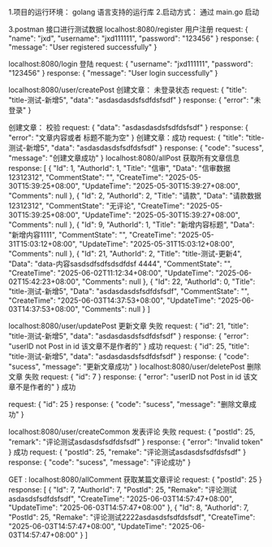 1.项目的运行环境：
golang 语言支持的运行库 
2.启动方式：
通过 main.go 启动

3.postman 接口进行测试数据
localhost:8080/register 用户注册
request:
{
"name": "jxd",
"username": "jxd111111",
"password": "123456"
}
response:
{
"message": "User registered successfully"
}

localhost:8080/login 登陆
request:
{
"username": "jxd111111",
"password": "123456"
}
response:
{
"message": "User login successfully"
}

localhost:8080/user/createPost
创建文章： 未登录状态
request:
{
"title": "title-测试-新增5",
"data": "asdasdasdsfsdfdsfsdf"
}
response:
{
"error": "未登录"
}

创建文章： 校验
request:
{
"data": "asdasdasdsfsdfdsfsdf"
}
response:
{
"error": "文章内容或者 标题不能为空"
}
创建文章：成功
request:
{
"title": "title-测试-新增5",
"data": "asdasdasdsfsdfdsfsdf"
}
response:
{
"code": "sucess",
"message": "创建文章成功"
}
localhost:8080/allPost 获取所有文章信息
response:
[
{
"Id": 1,
"AuthorId": 1,
"Title": "信审",
"Data": "信审数据12312312",
"CommentState": "",
"CreateTime": "2025-05-30T15:39:25+08:00",
"UpdateTime": "2025-05-30T15:39:27+08:00",
"Comments": null
},
{
"Id": 2,
"AuthorId": 2,
"Title": "请款",
"Data": "请款数据12312312",
"CommentState": "无评论",
"CreateTime": "2025-05-30T15:39:25+08:00",
"UpdateTime": "2025-05-30T15:39:27+08:00",
"Comments": null
},
{
"Id": 9,
"AuthorId": 1,
"Title": "新增内容标题",
"Data": "新增内容1111",
"CommentState": "",
"CreateTime": "2025-05-31T15:03:12+08:00",
"UpdateTime": "2025-05-31T15:03:12+08:00",
"Comments": null
},
{
"Id": 21,
"AuthorId": 2,
"Title": "title-测试-更新4",
"Data": "data-内容sasdsdfsdfsdsdfdsf 4444",
"CommentState": "",
"CreateTime": "2025-06-02T11:12:34+08:00",
"UpdateTime": "2025-06-02T15:42:23+08:00",
"Comments": null
},
{
"Id": 22,
"AuthorId": 0,
"Title": "title-测试-新增5",
"Data": "asdasdasdsfsdfdsfsdf",
"CommentState": "",
"CreateTime": "2025-06-03T14:37:53+08:00",
"UpdateTime": "2025-06-03T14:37:53+08:00",
"Comments": null
}
]


localhost:8080/user/updatePost 更新文章
失败
request:
{
"id": 21,
"title": "title-测试-新增5",
"data": "asdasdasdsfsdfdsfsdf"
}
response:
{
"error": "userID not Post in id 该文章不是作者的"
}
成功
request:
{
"id": 25,
"title": "title-测试-新增5",
"data": "asdasdasdsfsdfdsfsdf"
}
response:
{
"code": "sucess",
"message": "更新文章成功"
}
localhost:8080/user/deletePost 删除文章
失败
request:
{
"id": 7
}
response:
{
"error": "userID not Post in id 该文章不是作者的"
}
成功

request:
{
"id": 25
}
response:
{
"code": "sucess",
"message": "删除文章成功"
}

localhost:8080/user/createCommon 发表评论
失败
request:
{
"postId": 25,
"remark": "评论测试asdasdsfsdfdsfsdf"
}
response:
{
"error": "Invalid token"
}
成功
request:
{
"postId": 25,
"remake": "评论测试asdasdsfsdfdsfsdf"
}
response:
{
"code": "sucess",
"message": "评论成功"
}

GET : localhost:8080/allComment 获取某篇文章评论
request:
{
"postId": 25
}
response:
[
{
"Id": 7,
"AuthorId": 7,
"PostId": 25,
"Remake": "评论测试asdasdsfsdfdsfsdf",
"CreateTime": "2025-06-03T14:57:47+08:00",
"UpdateTime": "2025-06-03T14:57:47+08:00"
},
{
"Id": 8,
"AuthorId": 7,
"PostId": 25,
"Remake": "评论测试2222asdasdsfsdfdsfsdf",
"CreateTime": "2025-06-03T14:57:47+08:00",
"UpdateTime": "2025-06-03T14:57:47+08:00"
}
]
